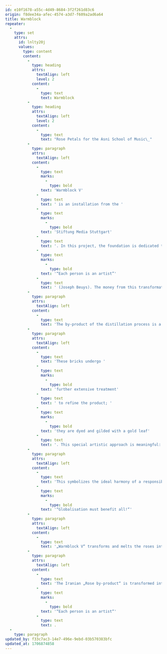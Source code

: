 ```yaml
---
id: e10f1678-a55c-4d49-8684-3f2f261d83c6
origin: f8dee34a-afec-4574-a3d7-f609a2ad6a64
title: Warmblock
repeater:
  -
    type: set
    attrs:
      id: lnlty20j
      values:
        type: content
        content:
          -
            type: heading
            attrs:
              textAlign: left
              level: 2
            content:
              -
                type: text
                text: Warmblock
          -
            type: heading
            attrs:
              textAlign: left
              level: 2
            content:
              -
                type: text
                text: "Rose Petals for the Asni School of Music\_"
          -
            type: paragraph
            attrs:
              textAlign: left
            content:
              -
                type: text
                marks:
                  -
                    type: bold
                text: 'Warmblock V'
              -
                type: text
                text: ' is an installation from the '
              -
                type: text
                marks:
                  -
                    type: bold
                text: 'Stiftung Media Stuttgart'
              -
                type: text
                text: '. In this project, the foundation is dedicated to improving the social, economic, and ecological situation through the sustainable farming of Damask roses (“Rosa damascene”). The installation is composed of 500 rose bricks, which are harvested and converted into donation in art events like the Göppinger Cultural Night. The transformation of Iranian Roses into donations in Euros represent a responsible globalization as well as the idea that all people can shape the future of the society: '
              -
                type: text
                marks:
                  -
                    type: bold
                text: '“Each person is an artist”'
              -
                type: text
                text: ' (Joseph Beuys). The money from this transformative process flows into Morocco and the largest part will be used for the music school building in Asni.'
          -
            type: paragraph
            attrs:
              textAlign: left
            content:
              -
                type: text
                text: 'The by-product of the distillation process is a kind of “rose slurry” from the used rose petal, which is usually thrown out or composted. In Iran, we were able to find a meaningful use for this “waste product”. After production, the “rose slurry” is put into wooden frames and dried in the sun – similar to the traditional method in which clay bricks are made. This process produces what appears to be old rose bricks from the petals. These bricks can be used as fragrant burning logs. More than 1000 pieces of these bricks have been brought to Germany to be used.'
          -
            type: paragraph
            attrs:
              textAlign: left
            content:
              -
                type: text
                text: 'These bricks undergo '
              -
                type: text
                marks:
                  -
                    type: bold
                text: 'further extensive treatment'
              -
                type: text
                text: ' to refine the product; '
              -
                type: text
                marks:
                  -
                    type: bold
                text: 'they are dyed and gilded with a gold leaf'
              -
                type: text
                text: '. This special artistic approach is meaningful: the bricks are not decorated individually, this is rather achieved by a manufacturing process which produces similar, but not identical rose bricks. Each of these bricks in turn become a part of the unified warmblock.'
          -
            type: paragraph
            attrs:
              textAlign: left
            content:
              -
                type: text
                text: 'This symbolizes the ideal harmony of a responsible globalization. Instead of the worldwide exploitation of human and natural resources in poorer countries, we have embodied in this artwork the idea of the common good. In addition, through this work, a fair share of the global value is equitably distributed. A sustainable globalization instead of a profit-oriented one is necessary. The rose brick illustrates global responsibility for the social and ecological future of society. '
              -
                type: text
                marks:
                  -
                    type: bold
                text: '“Globalisation must benefit all!“'
          -
            type: paragraph
            attrs:
              textAlign: left
            content:
              -
                type: text
                text: '„Warmblock V“ transforms and melts the roses into donations. A part of the proceeds is in turn invested to build a better future in Africa and Iran, where the rose comes from. Aside from a contribution for an orphanage in Iran, the proceeds from the rose bricks also support the music school for young people in Asni, Morocco.'
          -
            type: paragraph
            attrs:
              textAlign: left
            content:
              -
                type: text
                text: 'The Iranian „Rose by-product“ is transformed into donations in different art events, which in turn brings hope and prospect to the world. This project embodies the methodology of „social sculpture“, insofar that it encourages people to become the co-creator of their social reality. Social sculpture refers to the transformation process in which sculptural design shapes the living sculpture of modern society with the goal that each person will become the co-creator of his cultural, social, juridical, and economical future: '
              -
                type: text
                marks:
                  -
                    type: bold
                text: '“Each person is an artist“'
              -
                type: text
                text: .
  -
    type: paragraph
updated_by: f33c7ac3-14e7-496e-9ebd-03b570383bfc
updated_at: 1706874858
---
```

